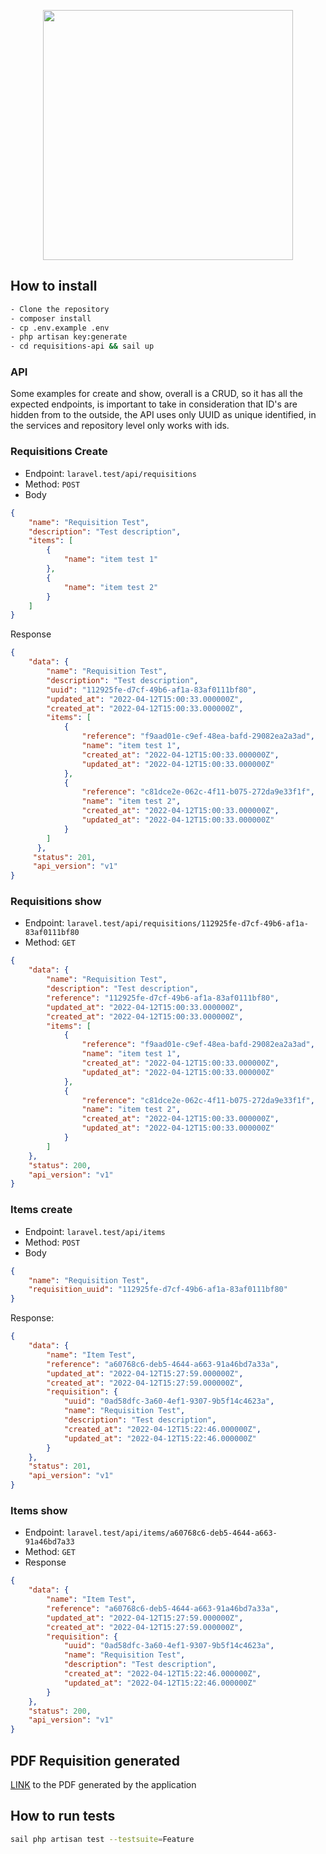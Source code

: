<p align="center"><a href="https://laravel.com" target="_blank"><img src="https://raw.githubusercontent.com/laravel/art/master/logo-lockup/5%20SVG/2%20CMYK/1%20Full%20Color/laravel-logolockup-cmyk-red.svg" width="400"></a></p>

## How to install
``` bash
- Clone the repository 
- composer install
- cp .env.example .env
- php artisan key:generate
- cd requisitions-api && sail up
```

### API 
Some examples for create and show, overall is a CRUD, so it has all the expected endpoints, is important to take in consideration that
ID's are hidden from to the outside, the API uses only UUID as unique identified, in the services and repository level only works with ids.

### Requisitions Create
- Endpoint: `laravel.test/api/requisitions`
- Method: `POST`
- Body
``` JSON
{
    "name": "Requisition Test",
    "description": "Test description",
    "items": [
        {
            "name": "item test 1"
        },
        {
            "name": "item test 2"
        }
    ]
}
```
Response
``` JSON
{
    "data": {
        "name": "Requisition Test",
        "description": "Test description",
        "uuid": "112925fe-d7cf-49b6-af1a-83af0111bf80",
        "updated_at": "2022-04-12T15:00:33.000000Z",
        "created_at": "2022-04-12T15:00:33.000000Z",
        "items": [
            {
                "reference": "f9aad01e-c9ef-48ea-bafd-29082ea2a3ad",
                "name": "item test 1",
                "created_at": "2022-04-12T15:00:33.000000Z",
                "updated_at": "2022-04-12T15:00:33.000000Z"
            },
            {
                "reference": "c81dce2e-062c-4f11-b075-272da9e33f1f",
                "name": "item test 2",
                "created_at": "2022-04-12T15:00:33.000000Z",
                "updated_at": "2022-04-12T15:00:33.000000Z"
            }
        ]
      },
     "status": 201,
     "api_version": "v1"
}
```
### Requisitions show
- Endpoint: `laravel.test/api/requisitions/112925fe-d7cf-49b6-af1a-83af0111bf80`
- Method: `GET`
``` JSON
{    
    "data": {
        "name": "Requisition Test",
        "description": "Test description",
        "reference": "112925fe-d7cf-49b6-af1a-83af0111bf80",
        "updated_at": "2022-04-12T15:00:33.000000Z",
        "created_at": "2022-04-12T15:00:33.000000Z",
        "items": [
            {
                "reference": "f9aad01e-c9ef-48ea-bafd-29082ea2a3ad",
                "name": "item test 1",
                "created_at": "2022-04-12T15:00:33.000000Z",
                "updated_at": "2022-04-12T15:00:33.000000Z"
            },
            {
                "reference": "c81dce2e-062c-4f11-b075-272da9e33f1f",
                "name": "item test 2",
                "created_at": "2022-04-12T15:00:33.000000Z",
                "updated_at": "2022-04-12T15:00:33.000000Z"
            }
        ]
    },
    "status": 200,
    "api_version": "v1"
}
```
### Items create
- Endpoint: `laravel.test/api/items`
- Method: `POST`
- Body 
``` JSON
{
    "name": "Requisition Test",
    "requisition_uuid": "112925fe-d7cf-49b6-af1a-83af0111bf80"
}
```
Response:
``` JSON
{
    "data": {
        "name": "Item Test",
        "reference": "a60768c6-deb5-4644-a663-91a46bd7a33a",
        "updated_at": "2022-04-12T15:27:59.000000Z",
        "created_at": "2022-04-12T15:27:59.000000Z",
        "requisition": {
            "uuid": "0ad58dfc-3a60-4ef1-9307-9b5f14c4623a",
            "name": "Requisition Test",
            "description": "Test description",
            "created_at": "2022-04-12T15:22:46.000000Z",
            "updated_at": "2022-04-12T15:22:46.000000Z"
        }
    },
    "status": 201,
    "api_version": "v1"
}
```
### Items show
- Endpoint: `laravel.test/api/items/a60768c6-deb5-4644-a663-91a46bd7a33`
- Method: `GET`
- Response
``` JSON
{
    "data": {
        "name": "Item Test",
        "reference": "a60768c6-deb5-4644-a663-91a46bd7a33a",
        "updated_at": "2022-04-12T15:27:59.000000Z",
        "created_at": "2022-04-12T15:27:59.000000Z",
        "requisition": {
            "uuid": "0ad58dfc-3a60-4ef1-9307-9b5f14c4623a",
            "name": "Requisition Test",
            "description": "Test description",
            "created_at": "2022-04-12T15:22:46.000000Z",
            "updated_at": "2022-04-12T15:22:46.000000Z"
        }
    },
    "status": 200,
    "api_version": "v1"
}
```

## PDF Requisition generated
[LINK](https://github.com/moonrope/requisitions-api/blob/master/requisitions.pdf) to the PDF generated by the application


## How to run tests

``` bash
sail php artisan test --testsuite=Feature
```
